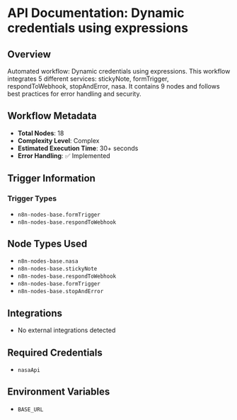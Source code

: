 # API Documentation: Dynamic credentials using expressions

## Overview
Automated workflow: Dynamic credentials using expressions. This workflow integrates 5 different services: stickyNote, formTrigger, respondToWebhook, stopAndError, nasa. It contains 9 nodes and follows best practices for error handling and security.

## Workflow Metadata
- **Total Nodes**: 18
- **Complexity Level**: Complex
- **Estimated Execution Time**: 30+ seconds
- **Error Handling**: ✅ Implemented

## Trigger Information
### Trigger Types
- `n8n-nodes-base.formTrigger`
- `n8n-nodes-base.respondToWebhook`

## Node Types Used
- `n8n-nodes-base.nasa`
- `n8n-nodes-base.stickyNote`
- `n8n-nodes-base.respondToWebhook`
- `n8n-nodes-base.formTrigger`
- `n8n-nodes-base.stopAndError`

## Integrations
- No external integrations detected

## Required Credentials
- `nasaApi`

## Environment Variables
- `BASE_URL`
